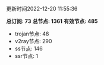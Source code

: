 更新时间2022-12-20 11:55:36

**总订阅: 73**
**总节点: 1361**
**有效节点: 485**
- trojan节点: 48
- v2ray节点: 290
- ss节点: 146
- ssr节点: 1
